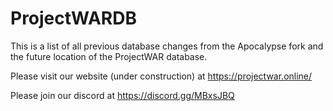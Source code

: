 # ProjectWARDB

This is a list of all previous database changes from the Apocalypse fork and the future location of the ProjectWAR database.

Please visit our website (under construction) at https://projectwar.online/

Please join our discord at https://discord.gg/MBxsJBQ